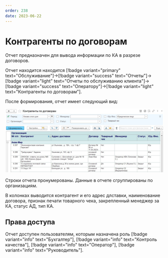 ```yaml
---
order: 238
date: 2023-06-22
---
```

# Контрагенты по договорам

Отчет предназначен для вывода информации по КА в разрезе договоров.

Отчет находится находится [!badge variant="primary" text="Обслуживание"]->[!badge variant="success" text="Отчеты"]->[!badge variant="light" text="Отчеты по обслуживанию клиента"]->[!badge variant="success" text="Оператору"]->[!badge variant="light" text="Контрагенты по договорам"].

После формирования, отчет имеет следующий вид:

![Контрагенты по договорам](/images/Отчет_контрагенты_по_договорам.jpg)

Строки отчета пронумерованы. Данные в отчете сгруппированы по организациям.

В колонках выводится контрагент и его адрес длставки, наименование договора, признак печати товарного чека, закрепленный менеджер за КА, статус АД, тип КА.

## Права доступа

Отчет доступен пользователям, которым назначена роль [!badge variant="info" text="Бухгалтер"], [!badge variant="info" text="Контроль качества"], [!badge variant="info" text="Оператор"], [!badge variant="info" text="Руководитель"].